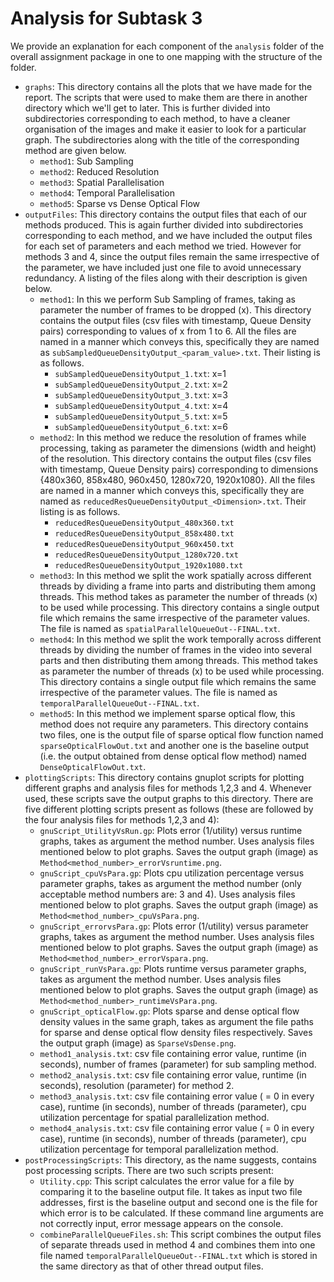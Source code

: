 # Analysis for Subtask 3
We provide an explanation for each component of the `analysis` folder of the overall assignment package in one to one mapping with the structure of the folder.
- `graphs`: This directory contains all the plots that we have made for the report. The scripts that were used to make them are there in another directory which we'll get to later. This is further divided into subdirectories corresponding to each method, to have a cleaner organisation of the images and make it easier to look for a particular graph. The subdirectories along with the title of the corresponding method are given below.
    - `method1`: Sub Sampling
    - `method2`: Reduced Resolution
    - `method3`: Spatial Parallelisation
    - `method4`: Temporal Parallelisation
    - `method5`: Sparse vs Dense Optical Flow
- `outputFiles`: This directory contains the output files that each of our methods produced. This is again further divided into subdirectories corresponding to each method, and we have included the output files for each set of parameters and each method we tried. However for methods 3 and 4, since the output files remain the same irrespective of the parameter, we have included just one file to avoid unnecessary redundancy. A listing of the files along with their description is given below.
    - `method1`: In this we perform Sub Sampling of frames, taking as parameter the number of frames to be dropped (x). This directory contains the output files (csv files with timestamp, Queue Density pairs) corresponding to values of x from 1 to 6. All the files are named in a manner which conveys this, specifically they are named as `subSampledQueueDensityOutput_<param_value>.txt`. Their listing is as follows.
        - `subSampledQueueDensityOutput_1.txt`: x=1
        - `subSampledQueueDensityOutput_2.txt`: x=2
        - `subSampledQueueDensityOutput_3.txt`: x=3
        - `subSampledQueueDensityOutput_4.txt`: x=4
        - `subSampledQueueDensityOutput_5.txt`: x=5
        - `subSampledQueueDensityOutput_6.txt`: x=6
    - `method2`: In this method we reduce the resolution of frames while processing, taking as parameter the dimensions (width and height) of the resolution. This directory contains the output files (csv files with timestamp, Queue Density pairs) corresponding to dimensions {480x360, 858x480, 960x450, 1280x720, 1920x1080}. All the files are named in a manner which conveys this, specifically they are named as `reducedResQueueDensityOutput_<Dimension>.txt`. Their listing is as follows.
        - `reducedResQueueDensityOutput_480x360.txt`
        - `reducedResQueueDensityOutput_858x480.txt`
        - `reducedResQueueDensityOutput_960x450.txt`
        - `reducedResQueueDensityOutput_1280x720.txt`
        - `reducedResQueueDensityOutput_1920x1080.txt`
    - `method3`: In this method we split the work spatially across different threads by dividing a frame into parts and distributing them among threads. This method takes as parameter the number of threads (x) to be used while processing. This directory contains a single output file which remains the same irrespective of the parameter values. The file is named as `spatialParallelQueueOut--FINAL.txt`.
    - `method4`: In this method we split the work temporally across different threads by dividing the number of frames in the video into several parts and then distributing them among threads. This method takes as parameter the number of threads (x) to be used while processing. This directory contains a single output file which remains the same irrespective of the parameter values. The file is named as `temporalParallelQueueOut--FINAL.txt`.
    - `method5`: In this method we implement sparse optical flow, this method does not require any parameters. This directory contains two files, one is the output file of sparse optical flow function named `sparseOpticalFlowOut.txt` and another one is the baseline output (i.e. the output obtained from dense optical flow method) named `DenseOpticalFlowOut.txt`.
- `plottingScripts`: This directory contains gnuplot scripts for plotting different graphs and analysis files for methods 1,2,3 and 4. Whenever used, these scripts save the output graphs to this directory. There are five different plotting scripts present as follows (these are followed by the four analysis files for methods 1,2,3 and 4):
    - `gnuScript_UtilityVsRun.gp`: Plots error (1/utility) versus runtime graphs, takes as argument the method number. Uses analysis files mentioned below to plot graphs. Saves the output graph (image) as `Method<method_number>_errorVsruntime.png`.
    - `gnuScript_cpuVsPara.gp`: Plots cpu utilization percentage versus parameter graphs, takes as argument the method number (only acceptable method numbers are: 3 and 4). Uses analysis files mentioned below to plot graphs. Saves the output graph (image) as `Method<method_number>_cpuVsPara.png`.
    - `gnuScript_errorvsPara.gp`: Plots error (1/utility) versus parameter graphs, takes as argument the method number. Uses analysis files mentioned below to plot graphs. Saves the output graph (image) as `Method<method_number>_errorVspara.png`.
    - `gnuScript_runVsPara.gp`: Plots runtime versus parameter graphs, takes as argument the method number. Uses analysis files mentioned below to plot graphs. Saves the output graph (image) as `Method<method_number>_runtimeVsPara.png`.
    - `gnuScript_opticalFlow.gp`: Plots sparse and dense optical flow density values in the same graph, takes as argument the file paths for sparse and dense optical flow density files respectively. Saves the output graph (image) as `SparseVsDense.png`.
    - `method1_analysis.txt`: csv file containing error value, runtime (in seconds), number of frames (parameter) for sub sampling method.
    - `method2_analysis.txt`: csv file containing error value, runtime (in seconds), resolution (parameter) for method 2.
    - `method3_analysis.txt`: csv file containing error value ( = 0 in every case), runtime (in seconds), number of threads (parameter), cpu utilization percentage for spatial parallelization method.
    - `method4_analysis.txt`: csv file containing error value ( = 0 in every case), runtime (in seconds), number of threads (parameter), cpu utilization percentage for temporal parallelization method.
- `postProcessingScripts`: This directory, as the name suggests, contains post processing scripts. There are two such scripts present:
    - `Utility.cpp`: This script calculates the error value for a file by comparing it to the baseline output file. It takes as input two file addresses, first is the baseline output and second one is the file for which error is to be calculated. If these command line arguments are not correctly input, error message appears on the console.
    - `combineParallelQueueFiles.sh`: This script combines the output files of separate threads used in method 4 and combines them into one file named `temporalParallelQueueOut--FINAL.txt` which is stored in the same directory as that of other thread output files.
